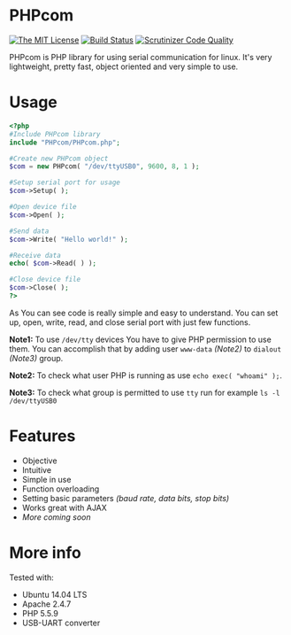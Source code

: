 # PHPcom

[![The MIT License](https://img.shields.io/badge/license-MIT-orange.svg?style=flat-square)](http://opensource.org/licenses/MIT)
[![Build Status](https://scrutinizer-ci.com/g/Jacajack/PHPcom/badges/build.png?b=master,style=flat-square)](https://scrutinizer-ci.com/g/Jacajack/PHPcom/build-status/master)
[![Scrutinizer Code Quality](https://scrutinizer-ci.com/g/Jacajack/PHPcom/badges/quality-score.png?b=master,style=flat-square)](https://scrutinizer-ci.com/g/Jacajack/PHPcom/?branch=master)

PHPcom is PHP library for using serial communication for linux. It's very lightweight, pretty fast, object oriented and very simple to use.

# Usage
```php
<?php
#Include PHPcom library
include "PHPcom/PHPcom.php";

#Create new PHPcom object
$com = new PHPcom( "/dev/ttyUSB0", 9600, 8, 1 );

#Setup serial port for usage
$com->Setup( );

#Open device file
$com->Open( );

#Send data
$com->Write( "Hello world!" );

#Receive data
echo( $com->Read( ) );

#Close device file
$com->Close( );
?>
```

As You can see code is really simple and easy to understand. You can set up, open, write, read, and close serial port with just few functions.

**Note1:** To use `/dev/tty` devices You have to give PHP permission to use them. You can accomplish that by adding user `www-data` *(Note2)* to `dialout` *(Note3)* group.

**Note2:** To check what user PHP is running as use `echo exec( "whoami" );`.

**Note3:** To check what group is permitted to use `tty` run for example `ls -l /dev/ttyUSB0`

# Features
 - Objective
 - Intuitive
 - Simple in use
 - Function overloading
 - Setting basic parameters *(baud rate, data bits, stop bits)*
 - Works great with AJAX
 - *More coming soon*

# More info
Tested with:
 - Ubuntu 14.04 LTS
 - Apache 2.4.7
 - PHP 5.5.9
 - USB-UART converter
